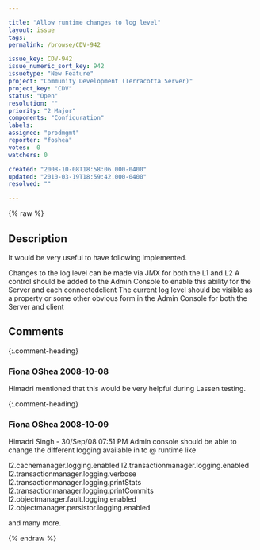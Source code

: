 ```yaml
---

title: "Allow runtime changes to log level"
layout: issue
tags: 
permalink: /browse/CDV-942

issue_key: CDV-942
issue_numeric_sort_key: 942
issuetype: "New Feature"
project: "Community Development (Terracotta Server)"
project_key: "CDV"
status: "Open"
resolution: ""
priority: "2 Major"
components: "Configuration"
labels: 
assignee: "prodmgmt"
reporter: "foshea"
votes:  0
watchers: 0

created: "2008-10-08T18:58:06.000-0400"
updated: "2010-03-19T18:59:42.000-0400"
resolved: ""

---
```




{% raw %}



## Description

<div markdown="1" class="description">

It would be very useful to have following implemented.

Changes to the log level can be made via JMX for both the L1 and L2
 A control should be added to the Admin Console to enable this ability for the Server and each connectedclient
The current log level should be visible as a property or some other obvious form in the Admin Console for both the Server and client

</div>

## Comments


{:.comment-heading}
### **Fiona OShea** <span class="date">2008-10-08</span>

<div markdown="1" class="comment">

Himadri mentioned that this would be very helpful during Lassen testing.

</div>


{:.comment-heading}
### **Fiona OShea** <span class="date">2008-10-09</span>

<div markdown="1" class="comment">

Himadri Singh - 30/Sep/08 07:51 PM
Admin console should be able to change the different logging available in tc @ runtime like

l2.cachemanager.logging.enabled
l2.transactionmanager.logging.enabled
l2.transactionmanager.logging.verbose
l2.transactionmanager.logging.printStats
l2.transactionmanager.logging.printCommits
l2.objectmanager.fault.logging.enabled
l2.objectmanager.persistor.logging.enabled

and many more. 

</div>



{% endraw %}
